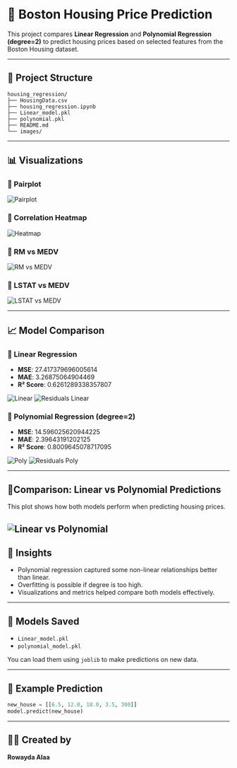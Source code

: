 # 🏡 Boston Housing Price Prediction

This project compares **Linear Regression** and **Polynomial Regression (degree=2)** to predict housing prices based on selected features from the Boston Housing dataset.

---

## 📁 Project Structure

```
housing_regression/
├── HousingData.csv
├── housing_regression.ipynb
├── Linear_model.pkl
├── polynomial.pkl
├── README.md
└── images/
```

---

## 📊 Visualizations

### 🔹 Pairplot

![Pairplot](pairplot.png)

### 🔹 Correlation Heatmap

![Heatmap](correlation_heatmap.png)

### 🔹 RM vs MEDV

![RM vs MEDV](rm_vs_medv.png)

### 🔹 LSTAT vs MEDV

![LSTAT vs MEDV](lstat_vs_medv.png)

---

## 📈 Model Comparison

### 🔸 Linear Regression

- **MSE**: 27.417379696005614
- **MAE**: 3.26875064904469
- **R² Score**: 0.6261289338357807

![Linear](actual_vs_predicted_linear.png)
![Residuals Linear](residuals_linear.png)

### 🔸 Polynomial Regression (degree=2)

- **MSE**: 14.596025620944225
- **MAE**: 2.39643191202125
- **R² Score**: 0.8009645078717095

![Poly](actual_vs_predicted_poly.png)
![Residuals Poly](residuals_poly.png)

---

## 🔸Comparison: Linear vs Polynomial Predictions
This plot shows how both models perform when predicting housing prices.

![Linear vs Polynomial](comparison_linear_vs_poly.png)
---

## 🧠 Insights

- Polynomial regression captured some non-linear relationships better than linear.
- Overfitting is possible if degree is too high.
- Visualizations and metrics helped compare both models effectively.

---

## 💾 Models Saved

- `Linear_model.pkl`
- `polynomial_model.pkl`

You can load them using `joblib` to make predictions on new data.

---

## 🏁 Example Prediction

```python
new_house = [[6.5, 12.0, 18.0, 3.5, 300]]
model.predict(new_house)
```

---

## 👩‍💻 Created by

**Rowayda Alaa**
